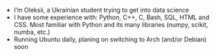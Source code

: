 - I’m Oleksii, a Ukrainian student trying to get into data science
- I have some experience with: Python, C++, C, Bash, SQL, HTML and CSS. Most familiar with Python and its many libraries (numpy, scikit, numba, etc.)
- Running Ubuntu daily, planing on switching to Arch (and/or Debian) soon
